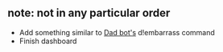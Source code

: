 ## note: not in any particular order
* Add something similar to [Dad bot's](https://github.com/AlekEagle/dadbot) d!embarrass command
* Finish dashboard

